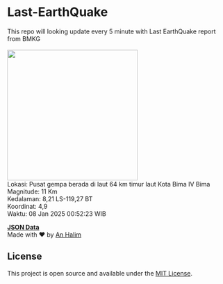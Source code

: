 # Last-EarthQuake
This repo will looking update every 5 minute with Last EarthQuake report from BMKG
<br>
<br>
<img src="undefined" width="300"/>
<br>
Lokasi: Pusat gempa berada di laut 64 km timur laut Kota Bima  IV Bima <br>
Magnitude: 11 Km <br>
Kedalaman: 8,21 LS-119,27 BT <br>
Koordinat: 4,9 <br>
Waktu: 08 Jan 2025 00:52:23 WIB <br>

<a href="./data/data.json">**JSON Data**</a>
<br>
Made with ❤️ by <a href="https://github.com/an-halim">An Halim</a>
## License

This project is open source and available under the [MIT License](LICENSE).
